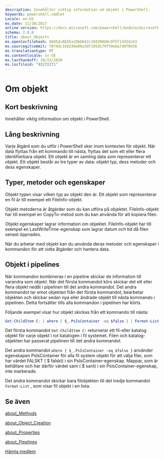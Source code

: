 ```yaml
---
description: Innehåller viktig information om objekt i PowerShell.
keywords: powershell,cmdlet
Locale: en-US
ms.date: 11/30/2017
online version: https://docs.microsoft.com/powershell/module/microsoft.powershell.core/about/about_objects?view=powershell-7&WT.mc_id=ps-gethelp
schema: 2.0.0
title: about_Objects
ms.openlocfilehash: b845dc8b55a19bb642c194398b0c9f5f13d24cb3
ms.sourcegitcommit: f874dc1d4236e06a3df195d179f59e0a7d9f8436
ms.translationtype: MT
ms.contentlocale: sv-SE
ms.lasthandoff: 10/13/2020
ms.locfileid: "93272271"
---
```

# <a name="about-objects"></a>Om objekt

## <a name="short-description"></a>Kort beskrivning
Innehåller viktig information om objekt i PowerShell.

## <a name="long-description"></a>Lång beskrivning

Varje åtgärd som du utför i PowerShell sker inom kontexten för objekt. När data flyttas från ett kommando till nästa, flyttas det som ett eller flera identifierbara objekt. Ett objekt är en samling data som representerar ett objekt. Ett objekt består av tre typer av data: objekt typ, dess metoder och dess egenskaper.

## <a name="types-methods-and-properties"></a>Typer, metoder och egenskaper

Objekt typen visar vilken typ av objekt den är. Ett objekt som representerar en fil är till exempel ett FileInfo-objekt.

Objekt metoderna är åtgärder som du kan utföra på objektet.
FileInfo-objekt har till exempel en CopyTo-metod som du kan använda för att kopiera filen.

Objekt egenskaper lagrar information om objektet. FileInfo-objekt har till exempel en LastWriteTime-egenskap som lagrar datum och tid då filen senast öppnades.

När du arbetar med objekt kan du använda deras metoder och egenskaper i kommandon för att vidta åtgärder och hantera data.

## <a name="objects-in-pipelines"></a>Objekt i pipelines

När kommandon kombineras i en pipeline skickar de information till varandra som objekt. När det första kommandot körs skickar det ett eller flera objekt nedåt i pipelinen till det andra kommandot. Det andra kommandot tar emot objekten från det första kommandot, bearbetar objekten och skickar sedan nya eller ändrade objekt till nästa kommando i pipelinen.
Detta fortsätter tills alla kommandon i pipelinen har körts.

Följande exempel visar hur objekt skickas från ett kommando till nästa:

```powershell
Get-ChildItem C: | where { $_.PsIsContainer -eq $false } | Format-List
```

Det första kommandot `Get-ChildItem C:` returnerar ett fil-eller katalog objekt för varje objekt i rot katalogen i fil systemet. Filen och katalog-objekten har passerat pipelinen till det andra kommandot.

Det andra kommandot `where { $_.PsIsContainer -eq $false }` använder egenskapen PsIsContainer för alla fil system objekt för att välja filer, som har värdet FALSKT ( \$ falskt) i sin PsIsContainer-egenskap. Mappar, som är behållare och har därför värdet sant ( \$ sant) i sin PsIsContainer-egenskap, inte markerade.

Det andra kommandot skickar bara filobjekten till det tredje kommandot `Format-List` , som visar fil objekt i en lista.

## <a name="see-also"></a>Se även

[about_Methods](about_Methods.md)

[about_Object_Creation](about_Object_Creation.md)

[about_Properties](about_Properties.md)

[about_Pipelines](about_Pipelines.md)

[Hämta medlem](xref:Microsoft.PowerShell.Utility.Get-Member)
